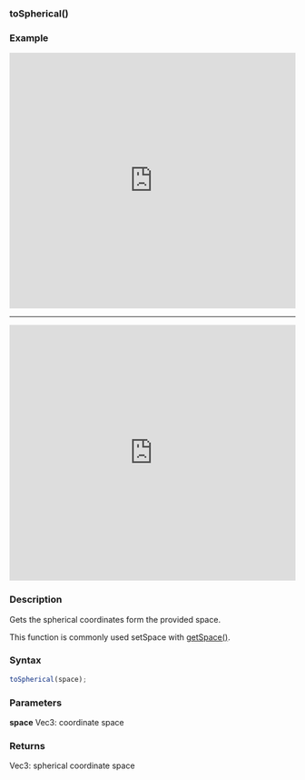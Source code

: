 ### toSpherical()

### Example

<iframe width="100%" height="450px" src="https://shaderpark.netlify.com/sculpture/-M39w1WeA2YsxG-6AmpM?example=true&embed=true" frameborder="0"></iframe>

----

<iframe width="100%" height="450px" src="https://shaderpark.netlify.com/sculpture/-M39yrcRGA9MCfkZZDfR?example=true&embed=true" frameborder="0"></iframe>

### Description

Gets the spherical coordinates form the provided space.

This function is commonly used setSpace with [getSpace()](/references-js/input/getSpace.html).

### Syntax
```js
toSpherical(space);
```

### Parameters
**space** Vec3: coordinate space

### Returns
Vec3: spherical coordinate space
